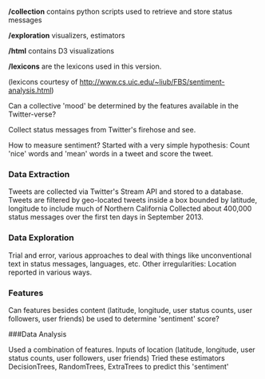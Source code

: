 **/collection** contains python scripts used to retrieve and store status messages

**/exploration** visualizers, estimators

**/html** contains D3 visualizations

**/lexicons** are the lexicons used in this version.

(lexicons courtesy of http://www.cs.uic.edu/~liub/FBS/sentiment-analysis.html)


Can a collective 'mood' be determined by the features available in the Twitter-verse?

Collect status messages from Twitter's firehose and see.

How to measure sentiment?
Started with a very simple hypothesis:
  Count 'nice' words and 'mean' words in a tweet and score the tweet.

### Data Extraction


Tweets are collected via Twitter's Stream API and stored to a database.
Tweets are filtered by geo-located tweets inside a box bounded by latitude, longitude to include much of Northern California
Collected about 400,000 status messages over the first ten days in September 2013.

### Data Exploration

Trial and error, various approaches to deal with things like unconventional text in status messages, languages, etc.
Other irregularities: Location reported in various ways.

### Features

Can features besides content (latitude, longitude, user status counts, user followers, user friends) be used to determine 'sentiment' score?

###Data Analysis

Used a combination of features.
Inputs of location (latitude, longitude, user status counts, user followers, user friends)
Tried these estimators DecisionTrees, RandomTrees, ExtraTrees to predict this 'sentiment'


